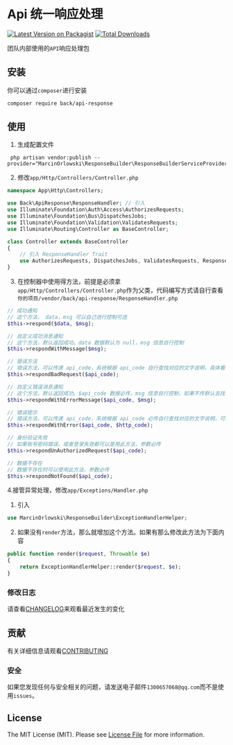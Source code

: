 # Api 统一响应处理

[![Latest Version on Packagist](https://img.shields.io/packagist/v/back/api-response.svg?style=flat-square)](https://packagist.org/packages/back/api-response)
[![Total Downloads](https://img.shields.io/packagist/dt/back/api-response.svg?style=flat-square)](https://packagist.org/packages/back/api-response)

团队内部使用的`API`响应处理包

## 安装

你可以通过`composer`进行安装

```bash
composer require back/api-response
```

## 使用

1. 生成配置文件

```SHELL
 php artisan vendor:publish --provider="MarcinOrlowski\ResponseBuilder\ResponseBuilderServiceProvider"
```
2. 修改`app/Http/Controllers/Controller.php`

```PHP
namespace App\Http\Controllers;

use Back\ApiResponse\ResponseHandler; // 引入
use Illuminate\Foundation\Auth\Access\AuthorizesRequests;
use Illuminate\Foundation\Bus\DispatchesJobs;
use Illuminate\Foundation\Validation\ValidatesRequests;
use Illuminate\Routing\Controller as BaseController;

class Controller extends BaseController
{
    // 引入 ResponseHandler Trait
    use AuthorizesRequests, DispatchesJobs, ValidatesRequests, ResponseHandler;
}
```
3. 在控制器中使用得方法，前提是必须拿`app/Http/Controllers/Controller.php`作为父类，代码编写方式请自行查看`你的项目/vendor/back/api-response/ResponseHandler.php`
```php
// 成功通知
// 这个方法， data，msg 可以自己进行控制可选
$this->respond($data, $msg);

// 自定义成功消息通知
// 这个方法，默认返回成功。data 数据默认为 null，msg 信息自行控制
$this->respondWithMessage($msg);

// 错误方法
// 错误方法，可以传递 api_code，系统根据 api_code 自行查找对应的文字说明，具体看你是否配置了文字对应关系
$this->respondBadRequest($api_code);

// 自定义错误消息通知
// 这个方法，默认返回成功。$api_code 数据必传，msg 信息自行控制，如果不传默认去找 $api_code 对应得消息通知
$this->respondWithErrorMessage($api_code, $msg);

// 错误提示
// 错误方法，可以传递 api_code，系统根据 api_code 必传自行查找对应的文字说明，可以控制 http_code 必传。比如 人脸识别失败，我要返回 200 状态码。    
$this->respondWithError($api_code, $http_code);

// 身份验证失败
// 如果账号密码错误，或者登录失效都可以是用此方法，参数必传
$this->respondUnAuthorizedRequest($api_code); 

// 数据不存在
// 数据不存在时可以使用此方法，参数必传
$this->respondNotFound($api_code);
```

4.接管异常处理，修改`app/Exceptions/Handler.php`

1. 引入
```php
use MarcinOrlowski\ResponseBuilder\ExceptionHandlerHelper;
```

2. 如果没有`render`方法，那么就增加这个方法。如果有那么修改此方法为下面内容
```PHP
public function render($request, Throwable $e)
{
    return ExceptionHandlerHelper::render($request, $e);
}
```

### 修改日志

请查看[CHANGELOG](CHANGELOG.md)来观看最近发生的变化

## 贡献

有关详细信息请观看[CONTRIBUTING](CONTRIBUTING.md)

### 安全

如果您发现任何与安全相关的问题，请发送电子邮件`1300657068@qq.com`而不是使用`issues`。

## License

The MIT License (MIT). Please see [License File](LICENSE.md) for more information.
